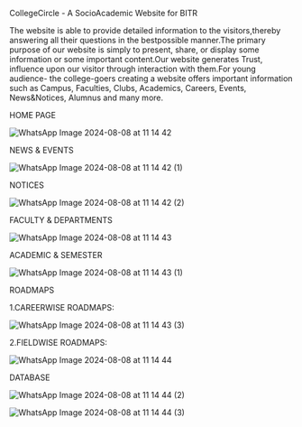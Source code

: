 CollegeCircle - A SocioAcademic Website for BITR

The website is able to provide detailed information to the visitors,thereby answering all their questions in the bestpossible manner.The primary purpose of our website is simply to present, share, or display some information or some important content.Our website generates Trust, influence upon our visitor through interaction with them.For young audience- the college-goers creating a website offers important information such as Campus, Faculties, Clubs, Academics, Careers, Events, News&Notices, Alumnus and many more.

HOME PAGE

![WhatsApp Image 2024-08-08 at 11 14 42](https://github.com/user-attachments/assets/9ec8023f-8bb1-436b-9b36-47a3bd1a75cc)

NEWS & EVENTS

![WhatsApp Image 2024-08-08 at 11 14 42 (1)](https://github.com/user-attachments/assets/5a977420-e954-472e-ad9a-aa60dd1c2d44)

NOTICES

![WhatsApp Image 2024-08-08 at 11 14 42 (2)](https://github.com/user-attachments/assets/41264234-3dd6-4b58-a9cb-4a7d1f724859)

FACULTY & DEPARTMENTS

![WhatsApp Image 2024-08-08 at 11 14 43](https://github.com/user-attachments/assets/5513a490-1148-4d9a-826d-1447191a3377)

ACADEMIC & SEMESTER

![WhatsApp Image 2024-08-08 at 11 14 43 (1)](https://github.com/user-attachments/assets/604a69fd-ff52-4f8e-ac16-3668413ed9d7)

ROADMAPS

1.CAREERWISE ROADMAPS:

![WhatsApp Image 2024-08-08 at 11 14 43 (3)](https://github.com/user-attachments/assets/b1ffb122-7584-4422-95c0-c0a097ed47bc)

2.FIELDWISE ROADMAPS:

![WhatsApp Image 2024-08-08 at 11 14 44](https://github.com/user-attachments/assets/8db0dbc6-dda9-46e4-bbb3-3da6075064fb)

DATABASE

![WhatsApp Image 2024-08-08 at 11 14 44 (2)](https://github.com/user-attachments/assets/4951fc56-5d16-49d1-9d01-3ed90f13ca2c)

![WhatsApp Image 2024-08-08 at 11 14 44 (3)](https://github.com/user-attachments/assets/edc56f03-1024-4fee-a54c-7bb7a2f4b42b)





